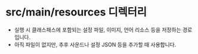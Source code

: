 ﻿# src/main/resources 디렉터리

- 실행 시 클래스패스에 포함되는 설정 파일, 이미지, 언어 리소스 등을 저장하는 경로입니다.
- 아직 파일이 없지만, 추후 사운드나 설정 JSON 등을 추가할 때 사용합니다.

